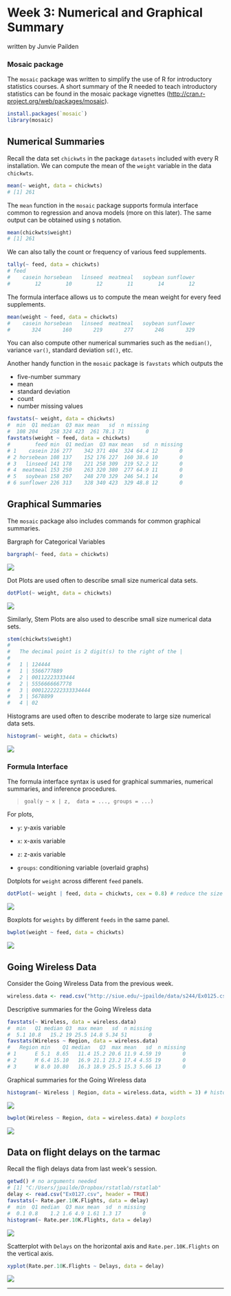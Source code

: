 Week 3: Numerical and Graphical Summary
================
written by Junvie Pailden

### Mosaic package

The `mosaic` package was written to simplify the use of R for introductory statistics courses. A short summary of the R needed to teach introductory statistics can be found in the mosaic package vignettes (<http://cran.r-project.org/web/packages/mosaic>).

``` r
install.packages(`mosaic`)
library(mosaic)
```

Numerical Summaries
-------------------

Recall the data set `chickwts` in the package `datasets` included with every R installation. We can compute the mean of the `weight` variable in the data `chickwts`.

``` r
mean(~ weight, data = chickwts)
# [1] 261
```

The `mean` function in the `mosaic` package supports formula interface common to regression and anova models (more on this later). The same output can be obtained using `$` notation.

``` r
mean(chickwts$weight)
# [1] 261
```

We can also tally the count or frequency of various feed supplements.

``` r
tally(~ feed, data = chickwts)
# feed
#    casein horsebean   linseed  meatmeal   soybean sunflower 
#        12        10        12        11        14        12
```

The formula interface allows us to compute the mean weight for every feed supplements.

``` r
mean(weight ~ feed, data = chickwts)
#    casein horsebean   linseed  meatmeal   soybean sunflower 
#       324       160       219       277       246       329
```

You can also compute other numerical summaries such as the `median()`, variance `var()`, standard deviation `sd()`, etc.

Another handy function in the `mosaic` package is `favstats` which outputs the

-   five-number summary
-   mean
-   standard deviation
-   count
-   number missing values

``` r
favstats(~ weight, data = chickwts)
#  min  Q1 median  Q3 max mean   sd  n missing
#  108 204    258 324 423  261 78.1 71       0
favstats(weight ~ feed, data = chickwts)
#        feed min  Q1 median  Q3 max mean   sd  n missing
# 1    casein 216 277    342 371 404  324 64.4 12       0
# 2 horsebean 108 137    152 176 227  160 38.6 10       0
# 3   linseed 141 178    221 258 309  219 52.2 12       0
# 4  meatmeal 153 250    263 320 380  277 64.9 11       0
# 5   soybean 158 207    248 270 329  246 54.1 14       0
# 6 sunflower 226 313    328 340 423  329 48.8 12       0
```

Graphical Summaries
-------------------

The `mosaic` package also includes commands for common graphical summaries.

Bargraph for Categorical Variables

``` r
bargraph(~ feed, data = chickwts)
```

<img src="figures/06-wk03-1.png" style="display: block; margin: auto;" />

Dot Plots are used often to describe small size numerical data sets.

``` r
dotPlot(~ weight, data = chickwts)
```

<img src="figures/07-wk03-1.png" style="display: block; margin: auto;" />

Similarly, Stem Plots are also used to describe small size numerical data sets.

``` r
stem(chickwts$weight)
# 
#   The decimal point is 2 digit(s) to the right of the |
# 
#   1 | 124444
#   1 | 5566777889
#   2 | 00112223333444
#   2 | 5556666667778
#   3 | 0001222222333334444
#   3 | 5678899
#   4 | 02
```

Histograms are used often to describe moderate to large size numerical data sets.

``` r
histogram(~ weight, data = chickwts)
```

<img src="figures/08-wk03-1.png" style="display: block; margin: auto;" />

### Formula Interface

The formula interface syntax is used for graphical summaries, numerical summaries, and inference procedures.

> `goal(y ~ x | z,  data = ..., groups = ...)`

For plots,

-   `y`: y-axis variable

-   `x`: x-axis variable

-   `z`: z-axis variable

-   `groups`: conditioning variable (overlaid graphs)

Dotplots for `weight` across different `feed` panels.

``` r
dotPlot(~ weight | feed, data = chickwts, cex = 0.8) # reduce the size of the dots by 20%
```

<img src="figures/14-wk02-1.png" style="display: block; margin: auto;" />

Boxplots for `weights` by different `feeds` in the same panel.

``` r
bwplot(weight ~ feed, data = chickwts)
```

<img src="figures/15-wk02-1.png" style="display: block; margin: auto;" />

Going Wireless Data
-------------------

Consider the Going Wireless Data from the previous week.

``` r
wireless.data <- read.csv("http://siue.edu/~jpailde/data/s244/Ex0125.csv", header = TRUE)
```

Descriptive summaries for the Going Wireless data

``` r
favstats(~ Wireless, data = wireless.data)
#  min   Q1 median Q3  max mean   sd  n missing
#  5.1 10.8   15.2 19 25.5 14.8 5.34 51       0
favstats(Wireless ~ Region, data = wireless.data)
#   Region min    Q1 median   Q3  max mean   sd  n missing
# 1      E 5.1  8.65   11.4 15.2 20.6 11.9 4.59 19       0
# 2      M 6.4 15.10   16.9 21.1 23.2 17.4 4.55 19       0
# 3      W 8.0 10.80   16.3 18.9 25.5 15.3 5.66 13       0
```

Graphical summaries for the Going Wireless data

``` r
histogram(~ Wireless | Region, data = wireless.data, width = 3) # histogram bin width = 3
```

<img src="figures/20-wk02-1.png" style="display: block; margin: auto;" />

``` r
bwplot(Wireless ~ Region, data = wireless.data) # boxplots
```

<img src="figures/20-wk02-2.png" style="display: block; margin: auto;" />

Data on flight delays on the tarmac
-----------------------------------

Recall the fligh delays data from last week's session.

``` r
getwd() # no arguments needed
# [1] "C:/Users/jpailde/Dropbox/rstatlab/rstatlab"
delay <- read.csv("Ex0127.csv", header = TRUE)
favstats(~ Rate.per.10K.Flights, data = delay)
#  min  Q1 median  Q3 max mean  sd  n missing
#  0.1 0.8    1.2 1.6 4.9 1.61 1.3 17       0
histogram(~ Rate.per.10K.Flights, data = delay)
```

<img src="figures/21-wk02-1.png" style="display: block; margin: auto;" />

Scatterplot with `Delays` on the horizontal axis and `Rate.per.10K.Flights` on the vertical axis.

``` r
xyplot(Rate.per.10K.Flights ~ Delays, data = delay)
```

<img src="figures/22-wk02-1.png" style="display: block; margin: auto;" />

------------------------------------------------------------------------
